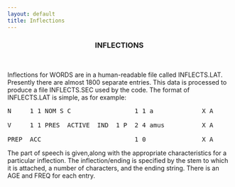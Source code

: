 ```yaml
---
layout: default
title: Inflections
---
```


<A NAME="INFLECTIONS">
<H3><CENTER>INFLECTIONS</CENTER>
</H3></A> <BR>

<P>
Inflections for WORDS are in a human-readable file called INFLECTS.LAT.
Presently there are almost 1800 separate entries.
This data is processed to produce a file INFLECTS.SEC used by the code.
The format of INFLECTS.LAT is simple, as for example:

<PRE><TT>N     1 1 NOM S C                 1 1 a             X A

V     1 1 PRES  ACTIVE  IND  1 P  2 4 amus          X A

PREP  ACC                         1 0               X A</TT></PRE>

<P>
The part of speech is given,along with the appropriate characteristics
for a particular inflection.  The inflection/ending is specified by
the stem to which it is attached, a number of characters, and the ending string.
There is an AGE and FREQ for each entry.


<BR>
<BR>
